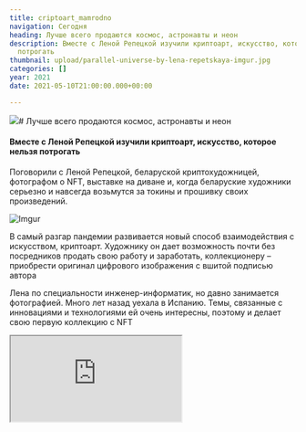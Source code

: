 ```yaml
---
title: criptoart_mamrodno
navigation: Сегодня
heading: Лучше всего продаются космос, астронавты и неон
description: Вместе с Леной Репецкой изучили криптоарт, искусство, которое нельзя
  потрогать
thumbnail: upload/parallel-universe-by-lena-repetskaya-imgur.jpg
categories: []
year: 2021
date: 2021-05-10T21:00:00.000+00:00

---
```

![](upload/hat-s-world-by-lena-repetskaya-2.JPG)# Лучше всего продаются космос, астронавты и неон

#### Вместе с Леной Репецкой изучили криптоарт, искусство, которое нельзя потрогать

Поговорили с Леной Репецкой, беларуской криптохудожницей, фотографом о NFT, выставке на диване и, когда беларуские художники серьезно и навсегда возьмутся за токины и прошивку своих произведений.

![Imgur](https://i.imgur.com/AZzDyi0.jpg)

В самый разгар пандемии развивается новый способ взаимодействия с искусством, криптоарт. Художнику он дает возможность почти без посредников продать свою работу и заработать, коллекционеру – приобрести оригинал цифрового изображения с вшитой подписью автора

Лена по специальности инженер-информатик, но давно занимается фотографией. Много лет назад уехала в Испанию. Темы, связанные с инновациями и технологиями ей очень интересны, поэтому и делает свою первую коллекцию с NFT

<div> <iframe class = "youtube" src = "https://www.youtube.com/embed/0wm-XHLroDI"> </div>

– Я не могу сказать, что я только фотограф, мне очень интересны разные виды искусства, от видео до 3D. Сейчас в 21 веке… наверное еще много пуристов, но я считаю нельзя лимитировать себя сегодня, когда есть столько возможностей, и ты можешь черпать и добавлять в свое что-то новое. Я большой фанат Пикассо, и мне кажется, если бы он не пользовался инновациями, у нас бы никогда не было ни Герники, ни кубизма, хотя начинал он с классического искусства, и был в этом профессионалом. Мне интересно все, что касается инноваций, поэтому, когда я узнала о криптоарте, я подумала: класс! Это то, что мне нужно.

**Чем занимаетесь сейчас?**

_– Делаю персональный фотопроект о сенсуальности. О том, насколько ты комфортно себя чувствуешь, в своем теле. Это вопрос собственной самооценки и любви к самому себе. Я создаю коллекцию, в которую войдут лучшие фотографии. Результатом проекта будет книжка и виртуальная экспозиция. Эти работы войдут и в эксперимент с НТФ. В процессе сейчас также экспозиция в дополненной реальности.  Именно эта тема мне очень интересна, потому что напрямую связана с искусством и с моими «корнями» в информатике. Я уже давно занимаюсь фотограмметрией (процесс создания 3D-моделей из нескольких изображений одного объекта, сфотографированного с разных углов, прим. Ред.) Теперь я могу еще больше расширить мое эссе с помощью NFT._

![Imgur](https://i.imgur.com/pi0iw9i.jpg)
Ensayo Sensualidad by Lena Repetskaya Studio B
<center>Ensayo Sensualidad by Lena Repetskaya Studio B</center>

**Рынок в Беларуси пока свободен**

Для Лены NFT— это еще один способ увеличить диапазон творчества, и, конечно, возможность заработать. Пока потенциальная. Свои работы c кодом она ещё не выставляла, собирает чувственную коллекцию, чтобы представить зрителю самое лучшее, «чтобы наверняка».

_— Не то, чтобы в Беларуси криптоарт не будет развиваться, просто такая экономическая ситуация сейчас. Я спросила у своих друзей дизайнеров, они ещё не в теме: «А что это, про что», гуглят,_ — говорит Лена.

Рынок в Беларуси,  по её мнению, пока свободен, если хочешь, можно начинать спокойно. Главное, всё проверить, чтобы кошелек правильно завести, следить за ситуацией, если цены падают – надо подождать.

**Нужно ли иметь талант чтобы быть криптохудожником?**

_— Как говорят нейробиологи талант — это то, во что ты вложился сам, сколько ты потратил на это времени. Чем бы ты не занимался с детства, все равно можешь развить свои умения до такой степени, что вокруг будут говорить — талант. Это часы работы. Каждый день ты работаешь, каждый день ты лучше и лучше. Нет такого, что я родился, оп! я гений. Ещё ничего не сделал, и уже гений._

**Какие есть тренды, что лучше продаётся?**

_— Космическая тема, астронавты, неоновые лучи, излучения. Этого так много сейчас, что уже воротит немного. Все советуют не обращать внимания на тренды,  оставаться таким, как ты есть, сохранять свой стиль. Есть тренды, которые продаются сейчас, но завтра они поменяются. Криптоарт очень связан с криптовалютой и соответственно с геймдевом (game development – игровая индустрия, разработка игр), и естественно эта тема в тренде. Хотя коллекционеры, конечно, разные люди и хотят разного._

<div class="gallery2">
  <a href="https://i.imgur.com/4fkWbze.jpeg"> 
    <img src="https://i.imgur.com/4fkWbze.jpeg"> 
  </a> 
 <a href="https://i.imgur.com/FmNBPHP.jpeg">
   <img src="https://i.imgur.com/FmNBPHP.jpeg">
  </a>
</div>

**А в будущем?**

_— Всё с 3D, тема будет развиваться. Туда много сил много людей тратят, эта отрасль очень динамична.

**Экология против NFT...**

_— У крипты на базе блокчейна большой углеродный след, серверы работают на электричестве и загрязняют природу. Но постепенно все хотят стать более «зелёными», и переходят на зелёную энергетику. Это просто вопрос времени._

Сейчас с ковидом нет возможности делать традиционные выставки. Поэтому упор на виртуальное. Можно с любой точки мира посмотреть. Для виртуальной реальности нужны будут очки, а с дополненной не нужны никакие очки, нужен телефон который поддерживает AR и всё, зайти, скачать приложение, и у тебя на диване будет экспозиция.

_— Криптоарт мне нравится, это что-то новое, классное где ты напрямую можешь представить свою работу зрителю и если она понравится, ее купят.  NFT дает свободу артисту, тебе не нужны третьи лица, арт дилеры._

**Портреты в 3D  уже в прошлом?**

_— Стала исследовать тему.Нашла программы, которые именно подходят для занятия фотограмметрией. Мне кстати понравилась программа, сделанная русскими «Agisoft Metashape». Одна из лучших по этой теме. Начала пробовать. Мне не совсем интересно работать с объектами, мне интересно работать с людьми.То,что я воображаю в голове, мне проще и быстрее сотворить с помощью фотографии. И через фотографию идём в фотограмметрию и в 3D. Раньше я была помешана чтобы 3D изображение было абсолютно реалистичное. А сейчас я хочу совершенно другого. Я хочу, чтобы объемные скульптуры напоминали живописные мазки, как будто они рисованные. Начинаешь с классического, чтобы было все идеальное, а потом творишь, что душа попросит.
  
<div> <iframe class = "youtube" src = "https://youtu.be/mENC83qnUek"> </div>
  
Мне никогда не нравились видеозвонки, но во время локдауна раскрылся этот потенциал, я делала сьемки через них, у меня есть даже целая коллекция facetime сьемки. Мы начали с моей подругой, которая сейчас за 6 000 километров от меня. А виртуально она очень близко.
  
![Imgur](https://i.mgur.com/l39og66.jpg)
<center> фрагмент проекта Сенсуальность, facetime съемка</center>  

**Почему Испания?**

_— Уехала я по романтическим причинам, любовь. Познакомилась с мужем 12 лет назад в путешествии, в Праге. Он отсюда (из Испании) я — из Беларуси, решили, что проще мне к нему. А я как фотограф, еще и такая влюбленная, подумала: ну что такое фотограф? Фотограф может работать везде. Конечно, у меня была отработанная база и клиенты, какое-то имя было, друзья были. Пришлось всё оставить и уехать туда, где никого не знаешь_

**Как NFT заменил нам подписи.Изучили тему в целом**

Малевич свои знаковые работы часто подписывал черным квадратиком, Дюрер оставлял монограмму, а гончар Никосфен на чернофигурной амфоре ставил подпись еще до нашей эры.

В 21-м веке цифровому художнику не обязательно показывать авторство, достаточно связать его с уникальным невзаимозаменяемым токеном в блокчейне.

Невзаимозаменяемый токен **(NFT non-fungible token)** – это уникальная криптографическая единица.  Каждый NFT – это сертификат подлинности, он закрепляет право владения цифровым объектом.

Зимой невзаимозаменяемые токены активно внедрялись в сферу искусства. Например, диджей 3LAU стал первым музыкантом, который токенизировал собственный альбом и продал его ограниченным тиражом. На этом ему удалось заработать $11,6 млн.

Аналогично поступила певица Граймс. Она продала 400 NFT-токенов, которые были привязаны к четырем рисункам, созданным лично ей и ее братом. Всего за 20 минут продажа токенов принесла Граймс $5,8 млн.

11 марта 2021 года на аукционе Christie’s за рекордные 69,3 млн долларов с молотка ушла картина Майка Винкельманна, более известного под псевдонимом Beeple.

В Монументальный цифровой коллаж «EVERYDAYS: THE FIRST 5000 DAYS» художник собрал работы, которые создавал в рамках проекта «Ежедневно». Начал он 1 мая 2007 года и не прерывался даже в день свадьбы и рождения своих детей. 25 февраля 2021 года Beeple выставил коллаж на двухнедельный онлайн-аукцион Christie’sсо стартовой ценой 100 долларов.

![Imgur](https://i.imgur.com/rK4YL8z.jpg)

Так что же особенного?

Во-первых, этот случай стал первый, когда аукционный дом Christie’s принял криптовалюту. Она называется Ethereum. Обменные единицы платежной системы называют «эфиром». Один эфир равен он около $4100. Во-вторых, вместе с коллекцией покупатель получил невзаимозаменяемый токен – свидетель подлинности приобретения.

Позже в марте блокчейн компания Injective Protocol купила произведение Бэнкси: Morons (White), где изображён аукцион предметов искусства) за $95 000, оцифровала ее и сожгла, транслируя этот процесс в стриме на твиттере. Оригинальный принт, черно-белое изображение художественного аукциона с посланием для потенциальных покупателей произведений искусства, имел подпись Бэнкси и был заверен Pest Control (https://pestcontroloffice.com ), единственной организацией, уполномоченной сертифицировать произведения Бэнкси. Тираж был в 500 экземпляров.

![Imgur](https://i.imgur.com/PoI5wlC.jpg)

Автор текста: Вероника ГОНЧАР (ШСЖ-22)

Фото, видео предоставлены Еленой Репецкой
